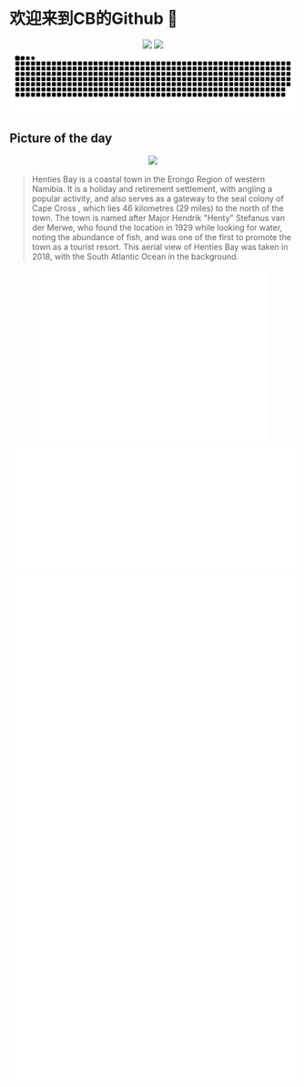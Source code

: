 
# 欢迎来到CB的Github 👋

<div align="center">
  <img height="137px" src="https://github-readme-stats.vercel.app/api?username=SuperCB&show_icons=true&theme=radical" />
  <img height="137px" src="https://github-readme-stats.vercel.app/api/top-langs/?username=SuperCB&hide_title=true&hide_border=true&layout=compact&langs_count=6&text_color=000&icon_color=fff" />
</div>


<div align="center">
    <img src="./contribution-snake/github-contribution-grid-snake.svg" />
</div>



## Picture of the day
<div align="center">
  <img width=400px src="https://upload.wikimedia.org/wikipedia/commons/thumb/3/39/Henties_bay.jpg/750px-Henties_bay.jpg" />
</div>

>Henties Bay  is a coastal town in the  Erongo Region  of western Namibia. It is a holiday and retirement settlement, with  angling  a popular activity, and also serves as a gateway to the  seal  colony of  Cape Cross , which lies 46 kilometres (29 miles) to the north of the town. The town is named after Major Hendrik "Henty" Stefanus van der Merwe, who found the location in 1929 while looking for water, noting the abundance of fish, and was one of the first to promote the town as a tourist resort. This aerial view of Henties Bay was taken in 2018, with the South Atlantic Ocean in the background.



<div align="center">
  <img height="300px" src="base_metrics.svg" />
  <img  src="metrics.plugin.calendar.full.svg" />
</div>


<div align="center">
  <img  src="plugin_metrics.svg" /> 
</div>
